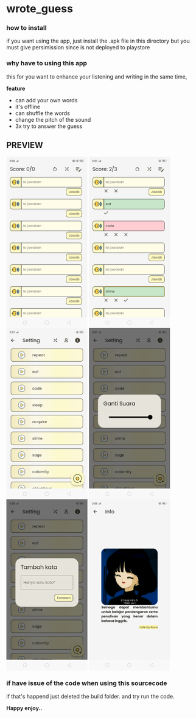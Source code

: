 # wrote_guess
### how to install
if you want using the app, just install the .apk file in this directory but you must give persimission since is not deployed to playstore

### why have to using this app
this for you want to enhance your listening and writing in the same time,

**feature**
- can add your own words
- it's offline
- can shuffle the words
- change the pitch of the sound
- 3x try to answer the guess


## PREVIEW

<img src="/zpic/0.png" height="450" align="center">

<img src="/zpic/1.png" height="450" align="center">

<img src="/zpic/2.png" height="450" align="center">

<img src="/zpic/3.png" height="450" align="center">

<img src="/zpic/4.png" height="450" align="center">

<img src="/zpic/5.png" height="450" align="center">



### if have issue of the code when using this sourcecode
if that's happend just deleted the build folder. and try run the code. 

**Happy enjoy..**
